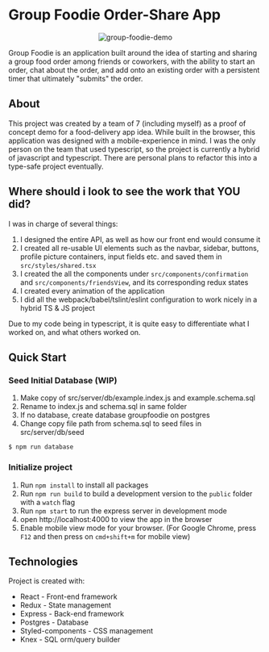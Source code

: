 # Group Foodie Order-Share App
<div align="center">
  <img src="https://github.com/erikeh/erikeh-demo-assets/blob/master/GroupFoodie-demo_aug3_v2.gif" alt="group-foodie-demo" />
</div>
	
Group Foodie is an application built around the idea of starting and sharing a group food order among friends or coworkers, with the ability to start an order, chat about the order, and add onto an existing order with a persistent timer that ultimately "submits" the order.

## About
This project was created by a team of 7 (including myself) as a proof of concept demo for a food-delivery app idea. While built in the browser, this application was designed with a mobile-experience in mind. I was the only person on the team that used typescript, so the project is currently a hybrid of javascript and typescript. There are personal plans to refactor this into a type-safe project eventually.

## Where should i look to see the work that YOU did?
I was in charge of several things:
1. I designed the entire API, as well as how our front end would consume it
2. I created all re-usable UI elements such as the navbar, sidebar, buttons, profile picture containers, input fields etc. and saved them in `src/styles/shared.tsx`
3. I created the all the components under `src/components/confirmation` and `src/components/friendsView`, and its corresponding redux states
4. I created every animation of the application
5. I did all the webpack/babel/tslint/eslint configuration to work nicely in a hybrid TS & JS project

Due to my code being in typescript, it is quite easy to differentiate what I worked on, and what others worked on.
	
## Quick Start
### Seed Initial Database (WIP)
1. Make copy of src/server/db/example.index.js and example.schema.sql
2. Rename to index.js and schema.sql in same folder
3. If no database, create database groupfoodie on postgres
4. Change copy file path from schema.sql to seed files in src/server/db/seed
```
$ npm run database
```

### Initialize project
1. Run `npm install` to install all packages
2. Run `npm run build` to build a development version to the `public` folder with a `watch` flag
3. Run `npm start` to run the express server in development mode
4. open http://localhost:4000 to view the app in the browser
5. Enable mobile view mode for your browser. (For Google Chrome, press `F12` and then press on `cmd+shift+m` for mobile view)

## Technologies
Project is created with:
* React - Front-end framework
* Redux - State management
* Express - Back-end framework
* Postgres - Database
* Styled-components - CSS management
* Knex - SQL orm/query builder
